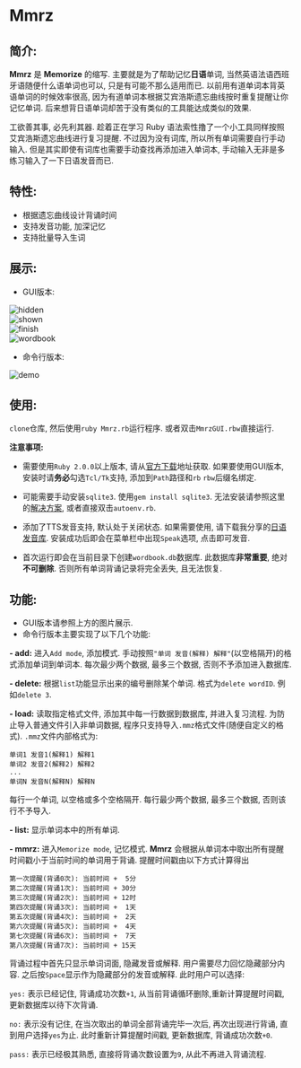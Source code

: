 # Mmrz

## 简介:
**Mmrz** 是 **Memorize** 的缩写. 主要就是为了帮助记忆**日语**单词, 当然英语法语西班牙语随便什么语单词也可以, 只是有可能不那么适用而已. 以前用有道单词本背英语单词的时候效率很高, 因为有道单词本根据艾宾浩斯遗忘曲线按时重复提醒让你记忆单词. 后来想背日语单词却苦于没有类似的工具能达成类似的效果.

工欲善其事, 必先利其器. 趁着正在学习 Ruby 语法索性撸了一个小工具同样按照艾宾浩斯遗忘曲线进行复习提醒. 不过因为没有词库, 所以所有单词需要自行手动输入. 但是其实即使有词库也需要手动查找再添加进入单词本, 手动输入无非是多练习输入了一下日语发音而已.

## 特性:
- 根据遗忘曲线设计背诵时间
- 支持发音功能, 加深记忆
- 支持批量导入生词

## 展示:
- GUI版本:

![hidden](http://115.29.192.240/hidden.jpg)</br>
![shown](http://115.29.192.240/shown.jpg)</br>
![finish](http://115.29.192.240/finish.jpg)</br>
![wordbook](http://115.29.192.240/wordbook.jpg)</br>

- 命令行版本:

![demo](http://115.29.192.240/mmrz.gif)

## 使用:
`clone`仓库, 然后使用`ruby Mmrz.rb`运行程序. 或者双击`MmrzGUI.rbw`直接运行.

**注意事项:**

- 需要使用`Ruby 2.0.0`以上版本, 请从[官方下载](http://rubyinstaller.org/)地址获取. 如果要使用GUI版本, 安装时请**务必**勾选`Tcl/Tk`支持, 添加到`Path`路径和`rb`  `rbw`后缀名绑定.

- 可能需要手动安装`sqlite3`. 使用`gem install sqlite3`. 无法安装请参照这里的[解决方案](https://ruby.taobao.org/), 或者直接双击`autoenv.rb`.

- 添加了TTS发音支持, 默认处于关闭状态. 如果需要使用, 请下载我分享的[日语发音库](http://pan.baidu.com/s/1nugP7XR). 安装成功后即会在菜单栏中出现`Speak`选项, 点击即可发音.

- 首次运行即会在当前目录下创建`wordbook.db`数据库. 此数据库**非常重要**, 绝对**不可删除**. 否则所有单词背诵记录将完全丢失, 且无法恢复.

## 功能:
- GUI版本请参照上方的图片展示.
- 命令行版本主要实现了以下几个功能:

**- add:** 进入`Add mode`, 添加模式. 手动按照`"单词 发音(解释) 解释"`(以空格隔开)的格式添加单词到单词本. 每次最少两个数据, 最多三个数据, 否则不予添加进入数据库.

**- delete:** 根据`list`功能显示出来的编号删除某个单词. 格式为`delete wordID`. 例如`delete 3`.

**- load:** 读取指定格式文件, 添加其中每一行数据到数据库, 并进入复习流程. 为防止导入普通文件引入非单词数据, 程序只支持导入`.mmz`格式文件(随便自定义的格式). `.mmz`文件内部格式为:

```
单词1 发音1(解释1) 解释1
单词2 发音2(解释2) 解释2
...
单词N 发音N(解释N) 解释N
```

每行一个单词, 以空格或多个空格隔开. 每行最少两个数据, 最多三个数据, 否则该行不予导入.

**- list:** 显示单词本中的所有单词.

**- mmrz:** 进入`Memorize mode`, 记忆模式. **Mmrz** 会根据从单词本中取出所有提醒时间戳小于当前时间的单词用于背诵. 提醒时间戳由以下方式计算得出

```
第一次提醒(背诵0次): 当前时间 +  5分
第二次提醒(背诵1次): 当前时间 + 30分
第三次提醒(背诵2次): 当前时间 + 12时
第四次提醒(背诵3次): 当前时间 +  1天
第五次提醒(背诵4次): 当前时间 +  2天
第六次提醒(背诵5次): 当前时间 +  4天
第七次提醒(背诵6次): 当前时间 +  7天
第八次提醒(背诵7次): 当前时间 + 15天
```

背诵过程中首先只显示单词词面, 隐藏发音或解释. 用户需要尽力回忆隐藏部分内容. 之后按`Space`显示作为隐藏部分的发音或解释. 此时用户可以选择:

`yes:` 表示已经记住, 背诵成功次数`+1`, 从当前背诵循环删除,重新计算提醒时间戳, 更新数据库以待下次背诵.

`no:` 表示没有记住, 在当次取出的单词全部背诵完毕一次后, 再次出现进行背诵, 直到用户选择`yes`为止. 此时重新计算提醒时间戳, 更新数据库, 背诵成功次数`+0`.

`pass:` 表示已经极其熟悉, 直接将背诵次数设置为`9`, 从此不再进入背诵流程.



